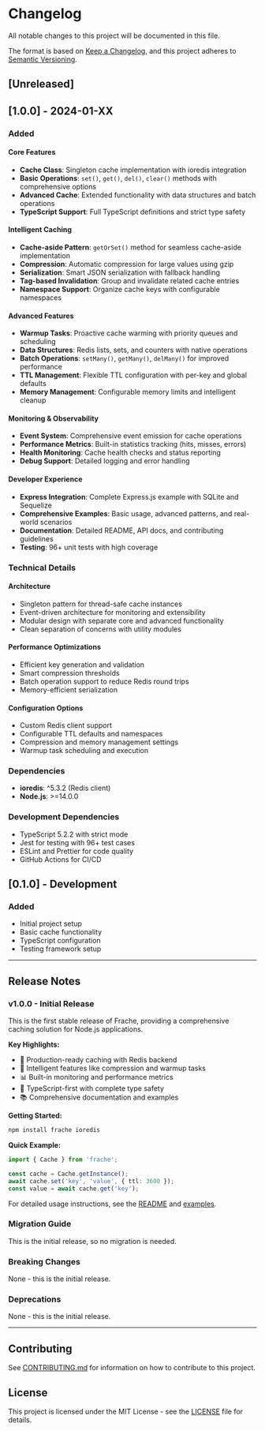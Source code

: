# Changelog

All notable changes to this project will be documented in this file.

The format is based on [Keep a Changelog](https://keepachangelog.com/en/1.0.0/),
and this project adheres to [Semantic Versioning](https://semver.org/spec/v2.0.0.html).

## [Unreleased]

## [1.0.0] - 2024-01-XX

### Added

#### Core Features
- **Cache Class**: Singleton cache implementation with ioredis integration
- **Basic Operations**: `set()`, `get()`, `del()`, `clear()` methods with comprehensive options
- **Advanced Cache**: Extended functionality with data structures and batch operations
- **TypeScript Support**: Full TypeScript definitions and strict type safety

#### Intelligent Caching
- **Cache-aside Pattern**: `getOrSet()` method for seamless cache-aside implementation
- **Compression**: Automatic compression for large values using gzip
- **Serialization**: Smart JSON serialization with fallback handling
- **Tag-based Invalidation**: Group and invalidate related cache entries
- **Namespace Support**: Organize cache keys with configurable namespaces

#### Advanced Features
- **Warmup Tasks**: Proactive cache warming with priority queues and scheduling
- **Data Structures**: Redis lists, sets, and counters with native operations
- **Batch Operations**: `setMany()`, `getMany()`, `delMany()` for improved performance
- **TTL Management**: Flexible TTL configuration with per-key and global defaults
- **Memory Management**: Configurable memory limits and intelligent cleanup

#### Monitoring & Observability
- **Event System**: Comprehensive event emission for cache operations
- **Performance Metrics**: Built-in statistics tracking (hits, misses, errors)
- **Health Monitoring**: Cache health checks and status reporting
- **Debug Support**: Detailed logging and error handling

#### Developer Experience
- **Express Integration**: Complete Express.js example with SQLite and Sequelize
- **Comprehensive Examples**: Basic usage, advanced patterns, and real-world scenarios
- **Documentation**: Detailed README, API docs, and contributing guidelines
- **Testing**: 96+ unit tests with high coverage

### Technical Details

#### Architecture
- Singleton pattern for thread-safe cache instances
- Event-driven architecture for monitoring and extensibility
- Modular design with separate core and advanced functionality
- Clean separation of concerns with utility modules

#### Performance Optimizations
- Efficient key generation and validation
- Smart compression thresholds
- Batch operation support to reduce Redis round trips
- Memory-efficient serialization

#### Configuration Options
- Custom Redis client support
- Configurable TTL defaults and namespaces
- Compression and memory management settings
- Warmup task scheduling and execution

### Dependencies
- **ioredis**: ^5.3.2 (Redis client)
- **Node.js**: >=14.0.0

### Development Dependencies
- TypeScript 5.2.2 with strict mode
- Jest for testing with 96+ test cases
- ESLint and Prettier for code quality
- GitHub Actions for CI/CD

## [0.1.0] - Development

### Added
- Initial project setup
- Basic cache functionality
- TypeScript configuration
- Testing framework setup

---

## Release Notes

### v1.0.0 - Initial Release

This is the first stable release of Frache, providing a comprehensive caching solution for Node.js applications.

**Key Highlights:**
- 🚀 Production-ready caching with Redis backend
- 🧠 Intelligent features like compression and warmup tasks
- 📊 Built-in monitoring and performance metrics
- 🎯 TypeScript-first with complete type safety
- 📚 Comprehensive documentation and examples

**Getting Started:**
```bash
npm install frache ioredis
```

**Quick Example:**
```typescript
import { Cache } from 'frache';

const cache = Cache.getInstance();
await cache.set('key', 'value', { ttl: 3600 });
const value = await cache.get('key');
```

For detailed usage instructions, see the [README](README.md) and [examples](examples/).

### Migration Guide

This is the initial release, so no migration is needed.

### Breaking Changes

None - this is the initial release.

### Deprecations

None - this is the initial release.

---

## Contributing

See [CONTRIBUTING.md](CONTRIBUTING.md) for information on how to contribute to this project.

## License

This project is licensed under the MIT License - see the [LICENSE](LICENSE) file for details.
